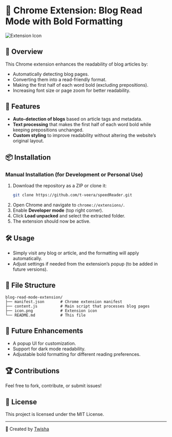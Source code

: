 # 📖 Chrome Extension: Blog Read Mode with Bold Formatting

![Extension Icon](icons/icon48.png)

## 📝 Overview
This Chrome extension enhances the readability of blog articles by:
- Automatically detecting blog pages.
- Converting them into a read-friendly format.
- Making the first half of each word bold (excluding prepositions).
- Increasing font size or page zoom for better readability.

## 🚀 Features
- **Auto-detection of blogs** based on article tags and metadata.
- **Text processing** that makes the first half of each word bold while keeping prepositions unchanged.
- **Custom styling** to improve readability without altering the website’s original layout.

## 📦 Installation
### Manual Installation (for Development or Personal Use)
1. Download the repository as a ZIP or clone it:
   ```sh
   git clone https://github.com/t-veera/speedReader.git
   ```
2. Open Chrome and navigate to `chrome://extensions/`.
3. Enable **Developer mode** (top right corner).
4. Click **Load unpacked** and select the extracted folder.
5. The extension should now be active.

## 🛠️ Usage
- Simply visit any blog or article, and the formatting will apply automatically.
- Adjust settings if needed from the extension’s popup (to be added in future versions).

## 📂 File Structure
```
blog-read-mode-extension/
├── manifest.json       # Chrome extension manifest
├── content.js          # Main script that processes blog pages
├── icon.png            # Extension icon
└── README.md           # This file
```

## 🌟 Future Enhancements
- A popup UI for customization.
- Support for dark mode readability.
- Adjustable bold formatting for different reading preferences.

## 🏆 Contributions
Feel free to fork, contribute, or submit issues!

## 📜 License
This project is licensed under the MIT License.

---
🔹 Created by [Twisha](https://github.com/t-veera)


